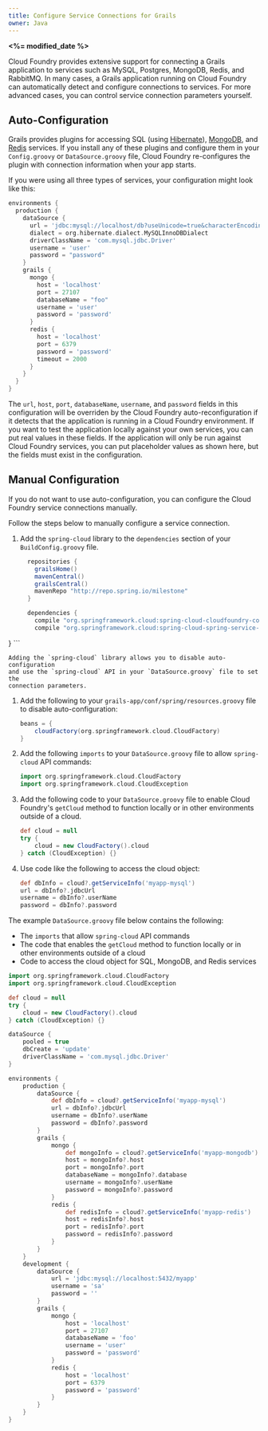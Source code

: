 ```yaml
---
title: Configure Service Connections for Grails
owner: Java
---
```


<strong><%= modified_date %></strong>

Cloud Foundry provides extensive support for connecting a Grails application to
services such as MySQL, Postgres, MongoDB, Redis, and RabbitMQ.
In many cases, a Grails application running on Cloud Foundry can automatically
detect and configure connections to services.
For more advanced cases, you can control service connection parameters yourself.

## <a id="auto"></a>Auto-Configuration ##
Grails provides plugins for accessing SQL (using
[Hibernate](http://grails.org/plugin/hibernate)),
[MongoDB](http://www.grails.org/plugin/mongodb), and
[Redis](http://grails.org/plugin/redis) services.
If you install any of these plugins and configure them in your `Config.groovy`
or `DataSource.groovy` file, Cloud Foundry re-configures the plugin with
connection information when your app starts.

If you were using all three types of services, your configuration might look like this:

```groovy
environments {
  production {
    dataSource {
      url = 'jdbc:mysql://localhost/db?useUnicode=true&characterEncoding=utf8'
      dialect = org.hibernate.dialect.MySQLInnoDBDialect
      driverClassName = 'com.mysql.jdbc.Driver'
      username = 'user'
      password = "password"
    }
    grails {
      mongo {
        host = 'localhost'
        port = 27107
        databaseName = "foo"
        username = 'user'
        password = 'password'
      }
      redis {
        host = 'localhost'
        port = 6379
        password = 'password'
        timeout = 2000
      }
    }
  }
}
```

The `url`, `host`, `port`, `databaseName`, `username`, and `password` fields in this configuration will be overriden by the Cloud Foundry auto-reconfiguration if it detects that the application is running in a Cloud Foundry environment. If you want to test the application locally against your own services, you can put real values in these fields. If the application will only be run against Cloud Foundry services, you can put placeholder values as shown here, but the fields must exist in the configuration.

## <a id="manual"></a>Manual Configuration ##

If you do not want to use auto-configuration, you can configure the Cloud
Foundry service connections manually.

Follow the steps below to manually configure a service connection.

1. Add the `spring-cloud` library to the `dependencies` section of your
`BuildConfig.groovy` file.

    ```groovy
      repositories {
        grailsHome()
        mavenCentral()
        grailsCentral()
        mavenRepo "http://repo.spring.io/milestone"
      }

      dependencies {
        compile "org.springframework.cloud:spring-cloud-cloudfoundry-connector:1.0.0.RELEASE"
        compile "org.springframework.cloud:spring-cloud-spring-service-connector:1.0.0.RELEASE"
  }
    ```

    Adding the `spring-cloud` library allows you to disable auto-configuration
	and use the `spring-cloud` API in your `DataSource.groovy` file to set the
	connection parameters.

1. Add the following to your `grails-app/conf/spring/resources.groovy` file to disable auto-configuration:

    ```groovy
    beans = {
        cloudFactory(org.springframework.cloud.CloudFactory)
    }
    ````

1. Add the following `imports` to your `DataSource.groovy` file to allow `spring-cloud` API commands:

    ```groovy
    import org.springframework.cloud.CloudFactory
    import org.springframework.cloud.CloudException
    ```

1. Add the following code to your `DataSource.groovy` file to enable Cloud
Foundry's `getCloud` method to function locally or in other environments outside
of a cloud.

    ```groovy
    def cloud = null
    try {
        cloud = new CloudFactory().cloud
    } catch (CloudException) {}
    ```

1. Use code like the following to access the cloud object:

    ```groovy
    def dbInfo = cloud?.getServiceInfo('myapp-mysql')
    url = dbInfo?.jdbcUrl
    username = dbInfo?.userName
    password = dbInfo?.password
    ```

The example `DataSource.groovy` file below contains the following:

* The `imports` that allow `spring-cloud` API commands
* The code that enables the `getCloud` method to function locally or in other environments outside of a cloud
* Code to access the cloud object for SQL, MongoDB, and Redis services

```groovy
import org.springframework.cloud.CloudFactory
import org.springframework.cloud.CloudException

def cloud = null
try {
    cloud = new CloudFactory().cloud
} catch (CloudException) {}

dataSource {
    pooled = true
    dbCreate = 'update'
    driverClassName = 'com.mysql.jdbc.Driver'
}

environments {
    production {
        dataSource {
            def dbInfo = cloud?.getServiceInfo('myapp-mysql')
            url = dbInfo?.jdbcUrl
            username = dbInfo?.userName
            password = dbInfo?.password
        }
        grails {
            mongo {
                def mongoInfo = cloud?.getServiceInfo('myapp-mongodb')
                host = mongoInfo?.host
                port = mongoInfo?.port
                databaseName = mongoInfo?.database
                username = mongoInfo?.userName
                password = mongoInfo?.password
            }
            redis {
                def redisInfo = cloud?.getServiceInfo('myapp-redis')
                host = redisInfo?.host
                port = redisInfo?.port
                password = redisInfo?.password
            }
        }
    }
    development {
        dataSource {
            url = 'jdbc:mysql://localhost:5432/myapp'
            username = 'sa'
            password = ''
        }
        grails {
            mongo {
                host = 'localhost'
                port = 27107
                databaseName = 'foo'
                username = 'user'
                password = 'password'
            }
            redis {
                host = 'localhost'
                port = 6379
                password = 'password'
            }
        }
    }
}
```